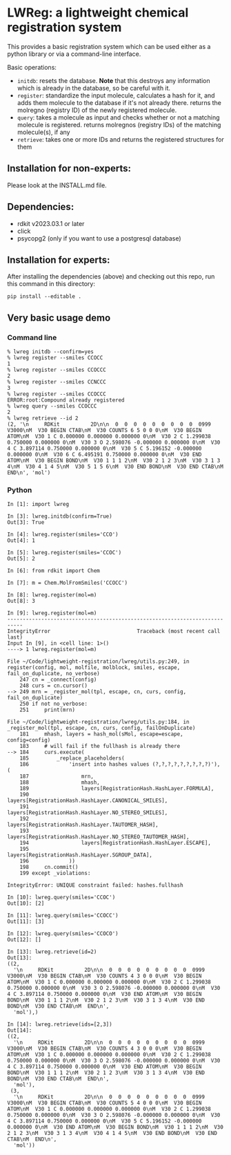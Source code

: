 # LWReg: a lightweight chemical registration system

This provides a basic registration system which can be used either as a python
library or via a command-line interface.

Basic operations:
- `initdb`: resets the database. **Note** that this destroys any information which is already in the database, so be careful with it.
- `register`: standardize the input molecule, calculates a hash for it, and adds them molecule to the database if it's not already there. returns the molregno (registry ID) of the newly registered molecule.
- `query`: takes a molecule as input and checks whether or not a matching molecule is registered. returns molregnos (registry IDs) of the matching molecule(s), if any
- `retrieve`: takes one or more IDs and returns the registered structures for them

## Installation for non-experts:

Please look at the INSTALL.md file.

## Dependencies:
- rdkit v2023.03.1 or later
- click
- psycopg2 (only if you want to use a postgresql database)

## Installation for experts:
After installing the dependencies (above) and checking out this repo, run this command in this directory:
```
pip install --editable .
```

## Very basic usage demo

### Command line
```
% lwreg initdb --confirm=yes
% lwreg register --smiles CCOCC
1
% lwreg register --smiles CCOCCC
2
% lwreg register --smiles CCNCCC
3
% lwreg register --smiles CCOCCC
ERROR:root:Compound already registered
% lwreg query --smiles CCOCCC
2
% lwreg retrieve --id 2
(2, '\n     RDKit          2D\n\n  0  0  0  0  0  0  0  0  0  0999 V3000\nM  V30 BEGIN CTAB\nM  V30 COUNTS 6 5 0 0 0\nM  V30 BEGIN ATOM\nM  V30 1 C 0.000000 0.000000 0.000000 0\nM  V30 2 C 1.299038 0.750000 0.000000 0\nM  V30 3 O 2.598076 -0.000000 0.000000 0\nM  V30 4 C 3.897114 0.750000 0.000000 0\nM  V30 5 C 5.196152 -0.000000 0.000000 0\nM  V30 6 C 6.495191 0.750000 0.000000 0\nM  V30 END ATOM\nM  V30 BEGIN BOND\nM  V30 1 1 1 2\nM  V30 2 1 2 3\nM  V30 3 1 3 4\nM  V30 4 1 4 5\nM  V30 5 1 5 6\nM  V30 END BOND\nM  V30 END CTAB\nM  END\n', 'mol')
```

### Python
```
In [1]: import lwreg

In [3]: lwreg.initdb(confirm=True)
Out[3]: True

In [4]: lwreg.register(smiles='CCO')
Out[4]: 1

In [5]: lwreg.register(smiles='CCOC')
Out[5]: 2

In [6]: from rdkit import Chem

In [7]: m = Chem.MolFromSmiles('CCOCC')

In [8]: lwreg.register(mol=m)
Out[8]: 3

In [9]: lwreg.register(mol=m)
---------------------------------------------------------------------------
IntegrityError                            Traceback (most recent call last)
Input In [9], in <cell line: 1>()
----> 1 lwreg.register(mol=m)

File ~/Code/lightweight-registration/lwreg/utils.py:249, in register(config, mol, molfile, molblock, smiles, escape, fail_on_duplicate, no_verbose)
    247 cn = _connect(config)
    248 curs = cn.cursor()
--> 249 mrn = _register_mol(tpl, escape, cn, curs, config, fail_on_duplicate)
    250 if not no_verbose:
    251     print(mrn)

File ~/Code/lightweight-registration/lwreg/utils.py:184, in _register_mol(tpl, escape, cn, curs, config, failOnDuplicate)
    181     mhash, layers = hash_mol(sMol, escape=escape, config=config)
    183     # will fail if the fullhash is already there
--> 184     curs.execute(
    185         _replace_placeholders(
    186             'insert into hashes values (?,?,?,?,?,?,?,?,?)'), (
    187                 mrn,
    188                 mhash,
    189                 layers[RegistrationHash.HashLayer.FORMULA],
    190                 layers[RegistrationHash.HashLayer.CANONICAL_SMILES],
    191                 layers[RegistrationHash.HashLayer.NO_STEREO_SMILES],
    192                 layers[RegistrationHash.HashLayer.TAUTOMER_HASH],
    193                 layers[RegistrationHash.HashLayer.NO_STEREO_TAUTOMER_HASH],
    194                 layers[RegistrationHash.HashLayer.ESCAPE],
    195                 layers[RegistrationHash.HashLayer.SGROUP_DATA],
    196             ))
    198     cn.commit()
    199 except _violations:

IntegrityError: UNIQUE constraint failed: hashes.fullhash

In [10]: lwreg.query(smiles='CCOC')
Out[10]: [2]

In [11]: lwreg.query(smiles='CCOCC')
Out[11]: [3]

In [12]: lwreg.query(smiles='CCOCO')
Out[12]: []

In [13]: lwreg.retrieve(id=2)
Out[13]: 
((2,
  '\n     RDKit          2D\n\n  0  0  0  0  0  0  0  0  0  0999 V3000\nM  V30 BEGIN CTAB\nM  V30 COUNTS 4 3 0 0 0\nM  V30 BEGIN ATOM\nM  V30 1 C 0.000000 0.000000 0.000000 0\nM  V30 2 C 1.299038 0.750000 0.000000 0\nM  V30 3 O 2.598076 -0.000000 0.000000 0\nM  V30 4 C 3.897114 0.750000 0.000000 0\nM  V30 END ATOM\nM  V30 BEGIN BOND\nM  V30 1 1 1 2\nM  V30 2 1 2 3\nM  V30 3 1 3 4\nM  V30 END BOND\nM  V30 END CTAB\nM  END\n',
  'mol'),)

In [14]: lwreg.retrieve(ids=[2,3])
Out[14]: 
((2,
  '\n     RDKit          2D\n\n  0  0  0  0  0  0  0  0  0  0999 V3000\nM  V30 BEGIN CTAB\nM  V30 COUNTS 4 3 0 0 0\nM  V30 BEGIN ATOM\nM  V30 1 C 0.000000 0.000000 0.000000 0\nM  V30 2 C 1.299038 0.750000 0.000000 0\nM  V30 3 O 2.598076 -0.000000 0.000000 0\nM  V30 4 C 3.897114 0.750000 0.000000 0\nM  V30 END ATOM\nM  V30 BEGIN BOND\nM  V30 1 1 1 2\nM  V30 2 1 2 3\nM  V30 3 1 3 4\nM  V30 END BOND\nM  V30 END CTAB\nM  END\n',
  'mol'),
 (3,
  '\n     RDKit          2D\n\n  0  0  0  0  0  0  0  0  0  0999 V3000\nM  V30 BEGIN CTAB\nM  V30 COUNTS 5 4 0 0 0\nM  V30 BEGIN ATOM\nM  V30 1 C 0.000000 0.000000 0.000000 0\nM  V30 2 C 1.299038 0.750000 0.000000 0\nM  V30 3 O 2.598076 -0.000000 0.000000 0\nM  V30 4 C 3.897114 0.750000 0.000000 0\nM  V30 5 C 5.196152 -0.000000 0.000000 0\nM  V30 END ATOM\nM  V30 BEGIN BOND\nM  V30 1 1 1 2\nM  V30 2 1 2 3\nM  V30 3 1 3 4\nM  V30 4 1 4 5\nM  V30 END BOND\nM  V30 END CTAB\nM  END\n',
  'mol'))


```
